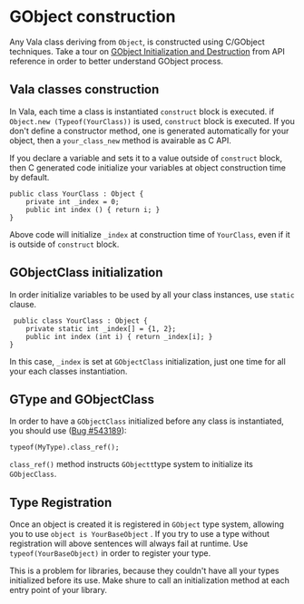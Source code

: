 # GObject construction

Any Vala class deriving from `Object`, is constructed using C/GObject techniques. Take a tour on [GObject Initialization and Destruction](https://developer.gnome.org/gobject/stable/gtype-instantiable-classed.html#gtype-instantiable-classed-init-done) from API reference in order to better understand GObject process.

## Vala classes construction

In Vala, each time a class is instantiated `construct` block is executed.  if `Object.new (Typeof(YourClass))` is used, `construct` block is executed. If you don't define a constructor method, one is generated automatically for your object, then a `your_class_new` method is avairable as C API.

If you declare a variable and sets it to a value outside of `construct` block, then C generated code initialize your variables at object construction time by default.

```
public class YourClass : Object {
    private int _index = 0;
    public int index () { return i; }
}
```

Above code will initialize `_index` at construction time of `YourClass`, even if it is outside of `construct` block.

## GObjectClass initialization

In order initialize variables to be used by all your class instances, use `static` clause.

```
 public class YourClass : Object {
    private static int _index[] = {1, 2};
    public int index (int i) { return _index[i]; }
}
```

In this case, `_index` is set at `GObjectClass` initialization, just one time for all your each classes instantiation.

## GType and GObjectClass

In order to have a `GObjectClass` initialized before any class is instantiated, you should use \([Bug \#543189](https://bugzilla.gnome.org/show_bug.cgi?id=543189)\): 

```
typeof(MyType).class_ref();
```

`class_ref()` method instructs `GObjectt`type system to initialize its `GObjecClass`.

## Type Registration

Once an object is created it is registered in `GObject` type system, allowing you to use `object is YourBaseObject` . If you try to use a type without registration will above sentences will always fail at runtime. Use `typeof(YourBaseObject)` in order to register your type.

This is a problem for libraries, because they couldn't have all your types initialized before its use. Make shure to call an initialization method at each entry point of your library.



